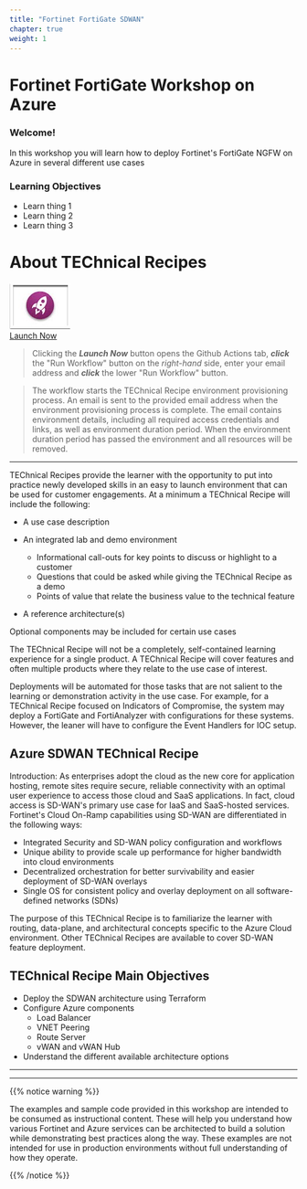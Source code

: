 ```yaml
---
title: "Fortinet FortiGate SDWAN"
chapter: true
weight: 1
---
```


# Fortinet FortiGate Workshop on Azure

### Welcome!

In this workshop you will learn how to deploy Fortinet's FortiGate NGFW on Azure in several different use cases 

### Learning Objectives
- Learn thing 1
- Learn thing 2
- Learn thing 3

# About TEChnical Recipes

[![Launch Button](https://raw.githubusercontent.com/FortinetSecDevOps/technical-recipe-azure-sdwan/main/images/rocket.jpg)</br>Launch Now](https://github.com/FortinetSecDevOps/technical-recipe-azure-sdwan/actions/workflows/lab-provision.yml)

> Clicking the ***Launch Now*** button opens the Github Actions tab, ***click*** the "Run Workflow" button on the *right-hand* side, enter your email address and ***click*** the lower "Run Workflow" button.

>The workflow starts the TEChnical Recipe environment provisioning process. An email is sent to the provided email address when the environment provisioning process is complete. The email contains environment details, including all required access credentials and links, as well as environment duration period. When the environment duration period has passed the environment and all resources will be removed.

***

TEChnical Recipes provide the learner with the opportunity to put into practice newly developed skills in an easy to launch environment that can be used for customer engagements.  At a minimum a TEChnical Recipe will include the following:

* A use case description
* An integrated lab and demo environment

  * Informational call-outs for key points to discuss or highlight to a customer
  * Questions that could be asked while giving the TEChnical Recipe as a demo
  * Points of value that relate the business value to the technical feature
* A reference architecture(s)

Optional components may be included for certain use cases

The TEChnical Recipe will not be a completely, self-contained learning experience for a single product.  A TEChnical Recipe will cover features and often multiple products where they relate to the use case of interest.  

Deployments will be automated for those tasks that are not salient to the learning or demonstration activity in the use case.  For example, for a TEChnical Recipe focused on Indicators of Compromise, the system may deploy a FortiGate and FortiAnalyzer with configurations for these systems.  However, the leaner will have to configure the Event Handlers for IOC setup.  

## Azure SDWAN TEChnical Recipe

Introduction:
As enterprises adopt the cloud as the new core for application hosting, remote sites require secure, reliable connectivity with an optimal user experience to access those cloud and SaaS applications.  In fact, cloud access is SD-WAN's primary use case for IaaS and SaaS-hosted services.  Fortinet's Cloud On-Ramp capabilities using SD-WAN are differentiated in the following ways: 

* Integrated Security and SD-WAN policy configuration and workflows
* Unique ability to provide scale up performance for higher bandwidth into cloud environments
* Decentralized orchestration for better survivability and easier deployment of SD-WAN overlays
* Single OS for consistent policy and overlay deployment on all software-defined networks (SDNs)

The purpose of this TEChnical Recipe is to familiarize the learner with routing, data-plane, and architectural concepts specific to the Azure Cloud environment.  Other TEChnical Recipes are available to cover SD-WAN feature deployment.

## TEChnical Recipe Main Objectives

* Deploy the SDWAN architecture using Terraform
* Configure Azure components
  * Load Balancer
  * VNET Peering
  * Route Server
  * vWAN and vWAN Hub
* Understand the different available architecture options

***
***

{{% notice warning %}}
<p style='text-align: left;'>
The examples and sample code provided in this workshop are intended to be consumed as instructional content. These will help you understand how various Fortinet and Azure services can be architected to build a solution while demonstrating best practices along the way. These examples are not intended for use in production environments without full understanding of how they operate.
</p>
{{% /notice %}}